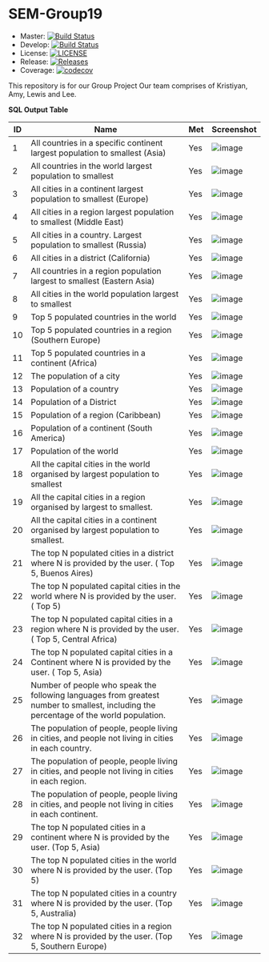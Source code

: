 # SEM-Group19

- Master: [![Build Status](https://travis-ci.com/Leesh2903/SEM-Group19.svg?branch=master)](https://travis-ci.com/Leesh2903/SEM-Group19)
- Develop: [![Build Status](https://travis-ci.com/Leesh2903/SEM-Group19.svg?branch=develop)](https://travis-ci.com/Leesh2903/SEM-Group19)
- License: [![LICENSE](https://img.shields.io/github/license/Leesh2903/SEM-Group19.svg?style=flat-square)](https://github.com/Leesh2903/SEM-Group19/blob/master/LICENSE)
- Release: [![Releases](https://img.shields.io/github/release/Leesh2903/SEM-Group19/all.svg?style=flat-square)](https://github.com/Leesh2903/SEM-Group19/releases)
- Coverage:  [![codecov](https://codecov.io/gh/Leesh2903/SEM-Group19/branch/master/graph/badge.svg?token=0MSK6ZJ68)](https://codecov.io/gh/Leesh2903/SEM-Group19)

This repository is for our Group Project
Our team comprises of Kristiyan, Amy, Lewis and Lee. 

**SQL Output Table**

ID | Name | Met | Screenshot
--- | --- | --- | ---
1 | All countries in a specific continent largest population to smallest  (Asia) | Yes | ![image](https://user-images.githubusercontent.com/77793892/114628751-4b366d00-9caf-11eb-97a7-272ce4e5bc92.png)
2 | All countries in the world largest population to smallest | Yes | ![image](https://user-images.githubusercontent.com/77793892/114628799-5ab5b600-9caf-11eb-9d75-ce17ba31621b.png)
3 | All cities in a continent largest population to smallest (Europe) | Yes | ![image](https://user-images.githubusercontent.com/77793892/114628853-7ae57500-9caf-11eb-868f-5c12a48e96d4.png)
4 | All cities in a region largest population to smallest (Middle East) | Yes | ![image](https://user-images.githubusercontent.com/77793892/114628872-85a00a00-9caf-11eb-8eed-413a105fc578.png)
5 | All cities in a country. Largest population to smallest (Russia) | Yes | ![image](https://user-images.githubusercontent.com/77793892/114628901-8fc20880-9caf-11eb-814e-5aaac9d1c2db.png)
6 | All cities in a district (California) | Yes | ![image](https://user-images.githubusercontent.com/77793892/114628967-ae280400-9caf-11eb-9cea-e231baca1562.png)
7 | All countries in a region population largest to smallest (Eastern Asia) | Yes | ![image](https://user-images.githubusercontent.com/77793892/114629004-bda74d00-9caf-11eb-80df-71d36c4a51e9.png)
8 | All cities in the world population largest to smallest | Yes | ![image](https://user-images.githubusercontent.com/77793892/114629034-c861e200-9caf-11eb-8ba7-fd214e3e13ef.png)
9 | Top 5 populated countries in the world | Yes | ![image](https://user-images.githubusercontent.com/77793892/114629165-0101bb80-9cb0-11eb-8795-2b49ac9bd452.png)
10 | Top 5 populated countries in a region (Southern Europe) | Yes | ![image](https://user-images.githubusercontent.com/77793892/114629184-0828c980-9cb0-11eb-985a-a6029e9f3f01.png)
11 | Top 5 populated countries in a continent (Africa) | Yes | ![image](https://user-images.githubusercontent.com/77793892/114629201-11b23180-9cb0-11eb-9575-1819bf94cf5f.png)
12 | The population of a city | Yes | ![image](https://user-images.githubusercontent.com/77793892/114629240-1c6cc680-9cb0-11eb-9ef9-f89f5af954f1.png)
13 | Population of a country | Yes | ![image](https://user-images.githubusercontent.com/77793892/114629253-25f62e80-9cb0-11eb-90ad-1ecd9b6c6974.png)
14 | Population of a District | Yes | ![image](https://user-images.githubusercontent.com/77793892/114629349-59d15400-9cb0-11eb-9e55-ef506d2e3330.png)
15 | Population of a region (Caribbean) | Yes | ![image](https://user-images.githubusercontent.com/77793892/114629389-6655ac80-9cb0-11eb-81d7-e95ab12138bb.png)
16 | Population of a continent (South America) | Yes | ![image](https://user-images.githubusercontent.com/77793892/114629408-6e155100-9cb0-11eb-8d6a-ea74b7f17cdb.png)
17 | Population of the world | Yes | ![image](https://user-images.githubusercontent.com/77793892/114629444-7c636d00-9cb0-11eb-8b7b-7f79eb5ab4b4.png)
18 | All the capital cities in the world organised by largest population to smallest | Yes | ![image](https://user-images.githubusercontent.com/77793892/114629467-884f2f00-9cb0-11eb-9ba5-7460b2bd1ed1.png)
19 | All the capital cities in a region organised by largest to smallest. | Yes | ![image](https://user-images.githubusercontent.com/77793892/114629485-90a76a00-9cb0-11eb-9ef7-5f3b512592cf.png)
20 | All the capital cities in a continent organised by largest population to smallest. | Yes | ![image](https://user-images.githubusercontent.com/77793892/114629502-9ac96880-9cb0-11eb-81a4-629f32335dc6.png)
21 | The top N populated cities in a district where N is provided by the user.  ( Top 5, Buenos Aires) | Yes | ![image](https://user-images.githubusercontent.com/77793892/114629529-acab0b80-9cb0-11eb-8900-619e7581e322.png)
22 | The top N populated capital cities in the world where N is provided by the user.  ( Top 5) | Yes | ![image](https://user-images.githubusercontent.com/77793892/114629572-be8cae80-9cb0-11eb-9fbf-3c21b6bb6e89.png)
23 | The top N populated capital cities in a region where N is provided by the user.  ( Top 5, Central Africa) | Yes | ![image](https://user-images.githubusercontent.com/77793892/114629606-cd736100-9cb0-11eb-848e-991f2c323c20.png)
24 | The top N populated capital cities in a Continent where N is provided by the user.  ( Top 5, Asia) | Yes | ![image](https://user-images.githubusercontent.com/77793892/114629632-d6fcc900-9cb0-11eb-827e-a30c54b217f1.png)
25 | Number of people who speak the following languages from greatest number to smallest, including the percentage of the world population. | Yes | ![image](https://user-images.githubusercontent.com/77793892/114629663-e5e37b80-9cb0-11eb-8753-57f1226ae94c.png)
26 | The population of people, people living in cities, and people not living in cities in each country. | Yes | ![image](https://user-images.githubusercontent.com/77793892/114629693-f3990100-9cb0-11eb-9d53-ee53f6dad1b8.png)
27 | The population of people, people living in cities, and people not living in cities in each region. | Yes | ![image](https://user-images.githubusercontent.com/77793892/114629720-00b5f000-9cb1-11eb-830c-83e040139ec0.png)
28 | The population of people, people living in cities, and people not living in cities in each continent. | Yes | ![image](https://user-images.githubusercontent.com/77793892/114629743-0ca1b200-9cb1-11eb-973a-688b614e0cf8.png)
29 | The top N populated cities in a continent where N is provided by the user. (Top 5, Asia) | Yes | ![image](https://user-images.githubusercontent.com/77793892/114700984-25927d80-9d1a-11eb-97d6-f6323302ab69.png)
30 | The top N populated cities in the world where N is provided by the user. (Top 5) | Yes | ![image](https://user-images.githubusercontent.com/77793892/114701259-7d30e900-9d1a-11eb-88da-956e7b7de019.png)
31 | The top N populated cities in a country where N is provided by the user. (Top 5, Australia) | Yes | ![image](https://user-images.githubusercontent.com/77793892/114701956-5cb55e80-9d1b-11eb-8d6a-79bf50cea91d.png)
32 | The top N populated cities in a region where N is provided by the user. (Top 5, Southern Europe) | Yes | ![image](https://user-images.githubusercontent.com/77793892/114702249-bc136e80-9d1b-11eb-9034-753eac0bbfcb.png)
